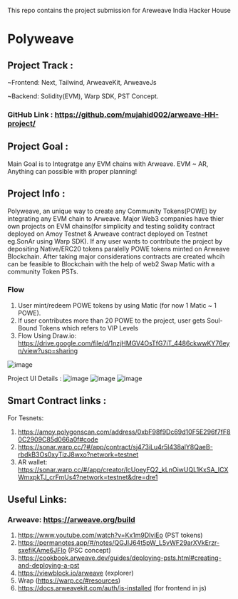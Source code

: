 
This repo contains the project submission for Areweave India Hacker House
# Polyweave

## Project Track : 
~Frontend: Next, Tailwind, ArweaveKit, ArweaveJs

~Backend: Solidity(EVM), Warp SDK, PST Concept.

### GitHub Link : https://github.com/mujahid002/arweave-HH-project/
## Project Goal : 
Main Goal is to Integratge any EVM chains with Arweave. EVM ~ AR, Anything can possible with proper planning! 
## Project Info : 
Polyweave, an unique way to create any Community Tokens(POWE) by integrating any EVM chain to Arweave. Major Web3 companies have thier own projects on EVM chains(for simplicity and testing solidity contract deployed on Amoy Testnet & Arweave contract deployed on Testnet eg.SonAr using Warp SDK). If any user wants to contribute the project by depositing Native/ERC20 tokens paralelly POWE tokens minted on Arweave Blockchain. After taking major considerations contracts are created whcih can be feasible to Blockchain with the help of web2
Swap Matic with a community Token PSTs. 

### Flow
1. User mint/redeem POWE tokens by using Matic (for now 1 Matic ~ 1 POWE).
2. If user contributes more than 20 POWE to the project, user gets Soul-Bound Tokens which refers to VIP Levels
3. Flow Using Draw.io: https://drive.google.com/file/d/1nzjHMGV4OsTfG7iT_4486ckwwKY76eyn/view?usp=sharing

![image](https://github.com/mujahid002/arweave-HH-project/assets/109784578/412d269f-0c50-4ae1-8ac1-6fa85dddd769)

   

Project UI Details :
![image](https://github.com/mujahid002/arweave-HH-project/assets/109784578/4e6a8b4c-fc52-4154-8d5a-85256e275cd3)
![image](https://github.com/mujahid002/arweave-HH-project/assets/109784578/682b02a5-b51d-4294-b0ad-773ab9accaff)
![image](https://github.com/mujahid002/arweave-HH-project/assets/109784578/01752f8e-c605-4e16-81f3-89e1bf1f98cf)



## Smart Contract links : 
For Tesnets:
1. https://amoy.polygonscan.com/address/0xbF98f9Dc69d10F5E296f7fF80C2909C85d066a0f#code
2. https://sonar.warp.cc/?#/app/contract/sj473iLu4r5l438alY8QaeB-rbdkB3Os0xyTizJ8wxo?network=testnet
3. AR wallet: https://sonar.warp.cc/#/app/creator/lcUoeyFQ2_kLnOiwUQL1KxSA_ICXWmxpkTJ_crFmUs4?network=testnet&dre=dre1


## Useful Links:
### Arweave: https://arweave.org/build

1. https://www.youtube.com/watch?v=Kx1m9DlviEo (PST tokens)
2. https://permanotes.app/#/notes/QGJIJ64t5pW_L5vWF29arXVkErzr-sxefiKAme6JFIo (PSC concept)
3. https://cookbook.arweave.dev/guides/deploying-psts.html#creating-and-deploying-a-pst
4. https://viewblock.io/arweave (explorer)
5. Wrap (https://warp.cc/#resources)
6. https://docs.arweavekit.com/auth/is-installed (for frontend in js)
